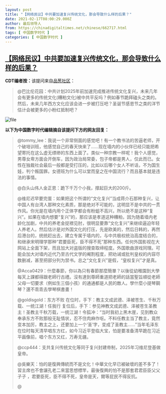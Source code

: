 ```yaml
---
layout: post
title: "【网络民议】中共要加速复兴传统文化，那会导致什么样的后果？"
date: 2021-02-17T08:00:29.000Z
author: 最后领导人
from: https://chinadigitaltimes.net/chinese/662717.html
tags: [ 中国数字时代 ]
categories: [ 中国数字时代 ]
---
```

<!--1613548829000-->
[【网络民议】中共要加速复兴传统文化，那会导致什么样的后果？](https://chinadigitaltimes.net/chinese/662717.html)
------

<div>
<p><strong>CDT编者按：</strong>该提问来自<a href="https://pincong.rocks/question/36436" title="品葱社区">品葱社区</a>：</p><blockquote><p>@巴比伦花园：中共计划2025年前加速完成推进传统文化复兴，未来几年会有更多的传统文化(糟粕文化)被中共平反吗？例如春节跪拜磕头之类的。然后，未来几年西方文化应该会进一步被打压吧？圣诞节感恩节之类的洋节估计会被更多的小粉红抵制吧？</p></blockquote><p><img src="https://chinadigitaltimes.net/chinese/files/2021/02/image-1613557120884.png" alt="file" /></p><p><strong>以下为中国数字时代编辑摘自该提问下方的网友回复：</strong></p><blockquote><p>@tommy_lee：我说一个非常侧面的感觉吧！有一个教书法的苦逼老师，开个破培训班，他感觉自己的春天快来了&#8230;&#8230;现在墙内的小伙伴已经只能把希望寄托在这么虚无缥缈的东西上面了。类似一种宗教一样呢！我个人感觉，男尊女卑方面会开倒车，因为政治局常委，包子帝都是男人，仅此而已。女性在独裁社会最后一般都是受打压的，比如以后哪个女人不听话，不为国生娃，判个叛国罪。女德班为什么可以堂而皇之在中国流行？而且基本就是违法的事情。</p><p>@白头山伟人金正恩：跪下千万个小我，撑起巨大的200斤。</p><p>@维尼迟早要完蛋：如果把这个所谓的“文化复兴”当成蒋介石那种复兴，让中国人有台湾人那种文化素质，那是绝对不可能的，这明显不是中共的一贯作风。你光是在墙内用个正体字都会有粉蛆不高兴，所以绝不是这种“复兴”。如果在墙内想要“复兴”的，那应该是孝道这种糟粕，因为随着墙内老龄化加剧，中共的养老金捉襟见肘，很明显要靠“文化复兴”来继续逼迫年轻人养老人。然后估计是对外国文化的打压，先是欧美的，然后日韩的，再然后港台的，统统赶出去，建立专属于墙内的，与中共极权统治高度结合的，和继承宋明理学那种“君要臣死，臣不得不死”那种东西。任何外国影视在大网站上全面下架，而且加大对盗版的搜查取缔程度。外国歌曲游戏同理。可能会加大对墙内近代乃至古代文学的阉割程度，把劝诫或批判皇权的内容尽数删减，甚至把部分列为禁书。总之“文化复兴”是假，“皇权复兴”才是真。</p><p>@Acca0429：什麼春節，你以為只有春節那麼簡單？以後從幼稚園到大學每天上課都得跟老師行古禮。沒有達到尊師重道把老師的話當聖旨順從老師父母一切要求（例如生三個小孩）的通通都是人民的敵人。學什麼小提琴鋼琴？還不乖乖去學琴棋書畫！</p><p>@goldisgold：东方不败 在位时，手下：教主文成武德、泽被苍生、千秋万载、一统江湖！任我行 复位后，手下：参见神教文成武德、泽被苍生圣教主！圣教主千秋万载，一统江湖！令狐冲：“当时我初上黑木崖，见到教众奉承东方不败那般无耻情状，忍不住肉麻作呕。不料任教主当了教主，竟然变本加厉，教主之上，还要加上一个‘圣’字，变成了圣教主……”当年毛泽东在位时每天清早唱东方红，如今习近平登临大宝，怕是要准备清早跪在习近平画像前，唱个东方又红，万寿无疆。</p><p>@ccp444：支共复兴传统文化等同于复兴封建帝制，2025年习维尼登基做皇帝。</p><p>@吳樂天：怕的是復興傳統而不是文化！中華文化早已被破壞的差不多了！習主席也不會讓孔老二來當思想標竿，最後復興的怕不是那套君君臣臣父父子子  ，君要臣死，臣不得不死，皇帝是天，爾等屁民不得反抗。</p><p>@</p></blockquote>
</div>
